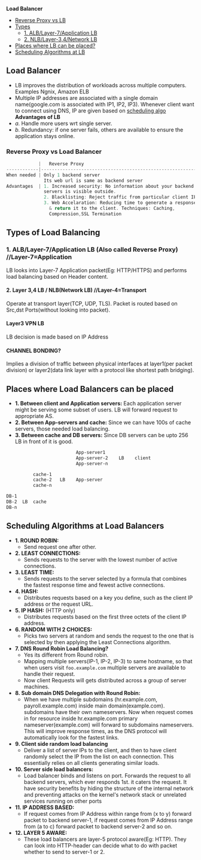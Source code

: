 **Load Balancer**
- [Reverse Proxy vs LB](#vs)
- [Types](#ty)
  - [1. ALB/Layer-7/Application LB](#alb)
  - [2. NLB/Layer-3,4/Network LB](#nlb)
- [Places where LB can be placed?](#p)
- [Scheduling Algorithms at LB](#s)

## Load Balancer
- LB improves the distribution of workloads across multiple computers. Examples Ngnix, Amazon ELB
- Multiple IP addresses are associated with a single domain name(google.com is associated with IP1, IP2, IP3). Whenever client want to connect using DNS, IP are given based on [scheduling algo](#s)
**Advantages of LB**
- *a.* Handle more users wrt single server.
- *b.* Redundancy: if one server fails, others are available to ensure the application stays online.

<a name=vs></a>
### Reverse Proxy vs Load Balancer
```c
            |   Reverse Proxy                                           |            Load Balancer
------------|-----------------------------------------------------------|------------------------------------
When needed | Only 1 backend server                                     | Multiple servers handling incoming requests
              Its web url is same as backend server                     | All servers mostly hold same content
Advantages  | 1. Increased security: No information about your backend  | 1. Handle more users than with a single server.
              servers is visible outside.                               | 2. Redundancy: if one server fails, others are available to ensure the application stays online.
              2. Blacklisting: Reject traffic from particular client IP |
              3. Web Accelaration: Reducing time to generate a response
                & return it to the client. Techniques: Caching, 
                Compression,SSL Termination
```

<a name=ty></a>
## Types of Load Balancing
<a name=alb></a>
### 1. ALB/Layer-7/Application LB (Also called Reverse Proxy)       //Layer-7=Application
LB looks into Layer-7 Application packet(Eg: HTTP/HTTPS) and performs load balancing based on Header content.
<a name=nlb></a>
#### 2. Layer 3,4 LB / NLB(Network LB)   //Layer-4=Transport
Operate at transport layer(TCP, UDP, TLS). Packet is routed based on Src,dst Ports(without looking into packet).
#### Layer3 VPN LB
LB decision is made based on IP Address
#### CHANNEL BONDING?
Implies a division of traffic between physical interfaces at layer1(per packet division) or layer2(data link layer with a protocol like shortest path bridging).

<a name=p></a>
## Places where Load Balancers can be placed
- **1. Between client and Application servers:** Each application server might be serving some subset of users. LB will forward request to appropriate AS.
- **2. Between App-servers and cache:** Since we can have 100s of cache servers, those needed load balancing.
- **3. Between cache and DB servers:** Since DB servers can be upto 256 LB in front of it is good.
```html
                          App-server1
                          App-server-2    LB    client
                          App-server-n

          cache-1
          cache-2   LB    App-server 
          cache-n

DB-1  
DB-2  LB  cache
DB-n
```

<a name=s></a>
## Scheduling Algorithms at Load Balancers
- **1. ROUND ROBIN:**    
  - Send request one after other.
- **2. LEAST CONNECTIONS:**
  - Sends requests to the server with the lowest number of active connections.
- **3. LEAST TIME:** 
  - Sends requests to the server selected by a formula that combines the fastest response time and fewest active connections.
- **4. HASH:** 
  - Distributes requests based on a key you define, such as the client IP address or the request URL.
- **5. IP HASH:** (HTTP only) 
  - Distributes requests based on the first three octets of the client IP address.
- **6. RANDOM WITH 2 CHOICES:**
  - Picks two servers at random and sends the request to the one that is selected by then applying the Least Connections algorithm.
- **7. DNS Round Robin Load Balancing?** 
  - Yes its different from Round robin.
  - Mapping multiple servers(IP-1, IP-2, IP-3) to same hostname, so that when users visit `foo.example.com` multiple servers are available to handle their request.
  - Now client Requests will gets distributed across a group of server machines.
- **8. Sub domain DNS Delegation with Round Robin:**    
  - When we have multiple subdomains (hr.example.com, payroll.example.com) inside main domain(example.com). subdomains have their own nameservers. Now when request comes in for resource inside hr.example.com primary nameserver(example.com) will forward to subdomains nameservers. This will improve response times, as the DNS protocol will automatically look for the fastest links.
- **9. Client side random load balancing**
  - Deliver a list of server IPs to the client, and then to have client randomly select the IP from the list on each connection. This essentially relies on all clients generating similar loads. 
- **10. Server side load balancers:** 
  - Load balancer binds and listens on port. Forwards the request to all backend servers, which ever responds 1st. it caters the request. It have security benefits by hiding the structure of the internal network and preventing attacks on the kernel's network stack or unrelated services running on other ports
- **11. IP ADDRESS BASED:**    
  - If request comes from IP Address within range from (x to y) forward packet to backend server-1, if request comes from IP Address range from (a to c) forward packet to backend server-2 and so on.
- **12. LAYER 5 AWARE:**    
  - These load balancers are layer-5 protocol aware(Eg: HTTP). They can look into HTTP-header can decide what to do with packet whether to send to server-1 or 2.
